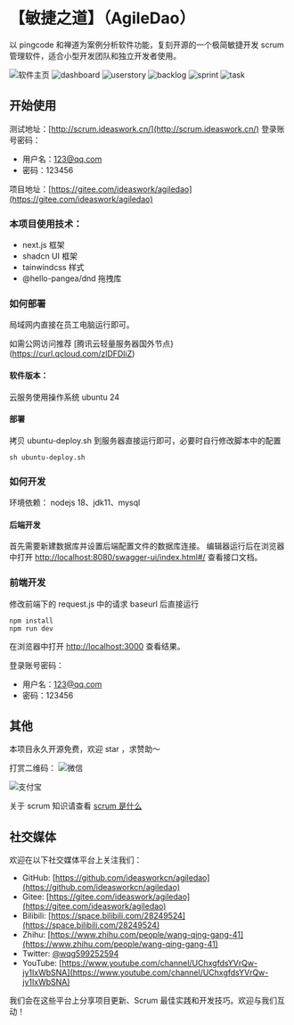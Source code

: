 # 【敏捷之道】（AgileDao）

以 pingcode 和禅道为案例分析软件功能，复刻开源的一个极简敏捷开发 scrum 管理软件，适合小型开发团队和独立开发者使用。

![软件主页](home.png)
![dashboard](dashboard.png)
![userstory](userstory.png)
![backlog](backlog.png)
![sprint](sprint.png)
![task](task.png)


## 开始使用

测试地址：[http://scrum.ideaswork.cn/](http://scrum.ideaswork.cn/)
登录账号密码：

- 用户名：123@qq.com
- 密码：123456

项目地址：[https://gitee.com/ideaswork/agiledao](https://gitee.com/ideaswork/agiledao)

### 本项目使用技术：

- next.js 框架
- shadcn UI 框架
- tainwindcss 样式
- @hello-pangea/dnd 拖拽库



### 如何部署

局域网内直接在员工电脑运行即可。

如需公网访问推荐 [腾讯云轻量服务器国外节点}(https://curl.qcloud.com/zlDFDIiZ)

#### 软件版本：

云服务使用操作系统 ubuntu 24

#### 部署

拷贝 ubuntu-deploy.sh 到服务器直接运行即可，必要时自行修改脚本中的配置

```
sh ubuntu-deploy.sh
```

### 如何开发

环境依赖： nodejs 18、jdk11、mysql

#### 后端开发
首先需要新建数据库并设置后端配置文件的数据库连接。
编辑器运行后在浏览器中打开 [http://localhost:8080/swagger-ui/index.html#/](http://localhost:8080/swagger-ui/index.html#/) 查看接口文档。


### 前端开发

修改前端下的 request.js 中的请求 baseurl 后直接运行
```
npm install
npm run dev

```

在浏览器中打开 [http://localhost:3000](http://localhost:3000) 查看结果。

登录账号密码：

- 用户名：123@qq.com
- 密码：123456



## 其他

本项目永久开源免费，欢迎 star ，求赞助～

打赏二维码：
![微信](wechatpay.png)

![支付宝](alipay.png)


关于 scrum 知识请查看 [scrum 是什么](./scrum.md)


## 社交媒体

欢迎在以下社交媒体平台上关注我们：

- GitHub: [https://github.com/ideasworkcn/agiledao](https://github.com/ideasworkcn/agiledao)
- Gitee: [https://gitee.com/ideaswork/agiledao](https://gitee.com/ideaswork/agiledao)
- Bilibili: [https://space.bilibili.com/28249524](https://space.bilibili.com/28249524)
- Zhihu: [https://www.zhihu.com/people/wang-qing-gang-41](https://www.zhihu.com/people/wang-qing-gang-41)
- Twitter: [@wqg599252594](https://twitter.com/wqg599252594)
- YouTube: [https://www.youtube.com/channel/UChxgfdsYVrQw-jy1IxWbSNA](https://www.youtube.com/channel/UChxgfdsYVrQw-jy1IxWbSNA)

我们会在这些平台上分享项目更新、Scrum 最佳实践和开发技巧。欢迎与我们互动！

